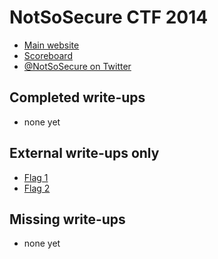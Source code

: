 # NotSoSecure CTF 2014

* [Main website](http://ctf.notsosecure.com/)
* [Scoreboard](scoreboard.txt)
* [@NotSoSecure on Twitter](https://twitter.com/NotSoSecure)

## Completed write-ups

* none yet

## External write-ups only

* [Flag 1](flag-1)
* [Flag 2](flag-2)

## Missing write-ups

* none yet
